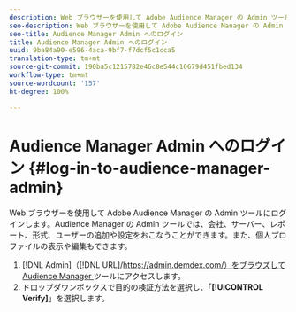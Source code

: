 ```yaml
---
description: Web ブラウザーを使用して Adobe Audience Manager の Admin ツールにログインします。Audience Manager の Admin ツールでは、会社、サーバー、レポート、形式、ユーザーの追加や設定をおこなうことができます。また、個人プロファイルの表示や編集もできます。
seo-description: Web ブラウザーを使用して Adobe Audience Manager の Admin ツールにログインします。Audience Manager の Admin ツールでは、会社、サーバー、レポート、形式、ユーザーの追加や設定をおこなうことができます。また、個人プロファイルの表示や編集もできます。
seo-title: Audience Manager Admin へのログイン
title: Audience Manager Admin へのログイン
uuid: 9ba84a90-e596-4aca-9bf7-f7dcf5c1cca5
translation-type: tm+mt
source-git-commit: 190ba5c1215782e46c8e544c10679d451fbed134
workflow-type: tm+mt
source-wordcount: '157'
ht-degree: 100%

---
```



# Audience Manager Admin へのログイン {#log-in-to-audience-manager-admin}

Web ブラウザーを使用して Adobe Audience Manager の Admin ツールにログインします。Audience Manager の Admin ツールでは、会社、サーバー、レポート、形式、ユーザーの追加や設定をおこなうことができます。また、個人プロファイルの表示や編集もできます。

<!-- t_login.xml -->

1. [!DNL Admin]（[!DNL URL]/[https://admin.demdex.com/）をブラウズして Audience Manager ](https://admin.demdex.com/) ツールにアクセスします。
1. ドロップダウンボックスで目的の検証方法を選択し、「**[!UICONTROL Verify]**」を選択します。
